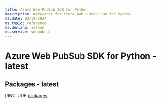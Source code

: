 ```yaml
---
title: Azure Web PubSub SDK for Python
description: Reference for Azure Web PubSub SDK for Python
ms.date: 02/14/2024
ms.topic: reference
ms.devlang: python
ms.service: webpubsub
---
```

# Azure Web PubSub SDK for Python - latest
## Packages - latest
[!INCLUDE [packages](web-pubsub-index.md)]